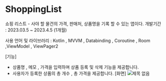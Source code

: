 # ShoppingList
쇼핑 리스트 - 사야 할 물건의 가격, 판매처, 상품명을 기록 할 수 있는 앱이다.
개발기간 : 2023.03.5 ~ 2023.4.5 (1개월)

사용 언어 및 라이브러리 : Kotlin , MVVM , Databinding , Coroutine , Room ,ViewModel , ViewPager2

[기능]
* 상품명 , 메모 , 가격을 입력하며 상품 등록 및 삭제 기능을 제공합니다.
* 사용자가 등록한 상품의 총 개수 , 총 가격을 제공합니다.
[화면]
![제목 없음](https://user-images.githubusercontent.com/91578450/230588210-9b12aa7f-313c-4a7f-b5db-f09b9b3ea461.png)

